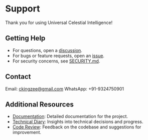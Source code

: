 # Support

Thank you for using Universal Celestial Intelligence!

## Getting Help
- For questions, open a [discussion](https://github.com/your-username/UniversalCelestialIntelligence.jl/discussions).
- For bugs or feature requests, open an [issue](https://github.com/your-username/UniversalCelestialIntelligence.jl/issues).
- For security concerns, see [SECURITY.md](../SECURITY.md).

## Contact
Email: ckingzee@gmail.com
WhatsApp: +91-9324750901

## Additional Resources
- [Documentation](docs/README.md): Detailed documentation for the project.
- [Technical Diary](TECHNICAL_DIARY.md): Insights into technical decisions and progress.
- [Code Review](CODE_REVIEW.md): Feedback on the codebase and suggestions for improvement.
